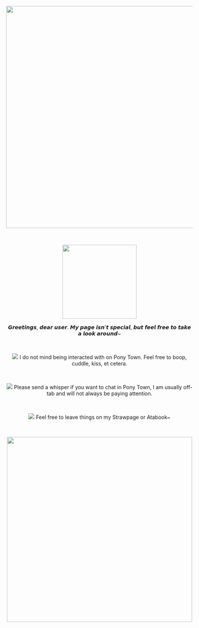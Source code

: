 <p align="center">
<img src="https://64.media.tumblr.com/63949ea4dc5a9bc420a72f6c383a66d1/c54703c9734fdba6-04/s1280x1920/8d37ae0f18dfc20481f88b419bc0390ce01e9845.png" width="600px" class="center"/>
</p>
<br>
<p align="center">
<img src="http://i748.photobucket.com/albums/xx122/luuuh/divisorias/barinhas47.gif" width="200px" class="center"/>
</p>
<p align="center">
𝙂𝙧𝙚𝙚𝙩𝙞𝙣𝙜𝙨, 𝙙𝙚𝙖𝙧 𝙪𝙨𝙚𝙧. 𝙈𝙮 𝙥𝙖𝙜𝙚 𝙞𝙨𝙣'𝙩 𝙨𝙥𝙚𝙘𝙞𝙖𝙡, 𝙗𝙪𝙩 𝙛𝙚𝙚𝙡 𝙛𝙧𝙚𝙚 𝙩𝙤 𝙩𝙖𝙠𝙚 𝙖 𝙡𝙤𝙤𝙠 𝙖𝙧𝙤𝙪𝙣𝙙~
</p>
<br>
<p align="center">
<img src="https://i.imgur.com/dgd9Xvy.gif"/> I do not mind being interacted with on Pony Town. Feel free to boop, cuddle, kiss, et cetera.
</p>
<br>
<p align="center">
<img src="https://i.imgur.com/dgd9Xvy.gif"/> Please send a whisper if you want to chat in Pony Town, I am usually off-tab and will not always be paying attention.
</p>
<br>
<p align="center">
<img src="https://i.imgur.com/dgd9Xvy.gif"/> Feel free to leave things on my Strawpage or Atabook~
</p>
<br>
<p align="center">
<img src="https://64.media.tumblr.com/c8bcd984ea0c92dbeeef7e9802cd14f8/a0ad4fdb1ec6b1ac-e0/s500x750/cef952228fef1a6c245d1f18d25a25247925bd04.gifv" width="500px" class="center"/>
</p>
